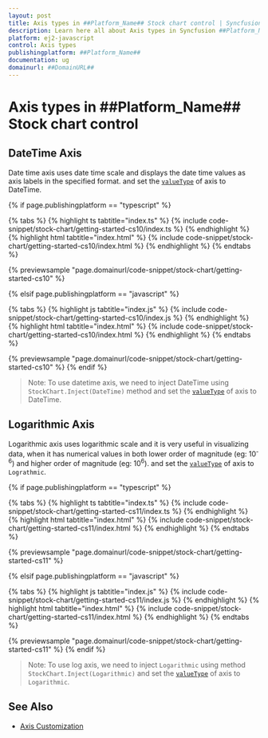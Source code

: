 ```yaml
---
layout: post
title: Axis types in ##Platform_Name## Stock chart control | Syncfusion
description: Learn here all about Axis types in Syncfusion ##Platform_Name## Stock chart control of Syncfusion Essential JS 2 and more.
platform: ej2-javascript
control: Axis types 
publishingplatform: ##Platform_Name##
documentation: ug
domainurl: ##DomainURL##
---
```

<!-- markdownlint-disable MD036 -->

# Axis types in ##Platform_Name## Stock chart control

## DateTime Axis

Date time axis uses date time scale and displays the date time values as axis labels in the specified format. and set the [`valueType`](../api/stock-chart/stockChartAxisModel/#valuetype) of axis to DateTime.

{% if page.publishingplatform == "typescript" %}

 {% tabs %}
{% highlight ts tabtitle="index.ts" %}
{% include code-snippet/stock-chart/getting-started-cs10/index.ts %}
{% endhighlight %}
{% highlight html tabtitle="index.html" %}
{% include code-snippet/stock-chart/getting-started-cs10/index.html %}
{% endhighlight %}
{% endtabs %}
        
{% previewsample "page.domainurl/code-snippet/stock-chart/getting-started-cs10" %}

{% elsif page.publishingplatform == "javascript" %}

{% tabs %}
{% highlight js tabtitle="index.js" %}
{% include code-snippet/stock-chart/getting-started-cs10/index.js %}
{% endhighlight %}
{% highlight html tabtitle="index.html" %}
{% include code-snippet/stock-chart/getting-started-cs10/index.html %}
{% endhighlight %}
{% endtabs %}

{% previewsample "page.domainurl/code-snippet/stock-chart/getting-started-cs10" %}
{% endif %}

>Note: To use datetime axis, we need to inject DateTime using `StockChart.Inject(DateTime)` method and set the [`valueType`](../api/stock-chart/stockChartAxisModel/#valuetype) of axis to DateTime.

## Logarithmic Axis

<!-- markdownlint-disable MD033 -->

Logarithmic axis uses logarithmic scale and it is very useful in visualizing data, when it has numerical values in both lower order of magnitude (eg: 10<sup>-6</sup>) and higher order of magnitude (eg: 10<sup>6</sup>). and set the [`valueType`](../api/stock-chart/stockChartAxisModel/#valuetype) of axis to `Lograthmic`.

{% if page.publishingplatform == "typescript" %}

 {% tabs %}
{% highlight ts tabtitle="index.ts" %}
{% include code-snippet/stock-chart/getting-started-cs11/index.ts %}
{% endhighlight %}
{% highlight html tabtitle="index.html" %}
{% include code-snippet/stock-chart/getting-started-cs11/index.html %}
{% endhighlight %}
{% endtabs %}
        
{% previewsample "page.domainurl/code-snippet/stock-chart/getting-started-cs11" %}

{% elsif page.publishingplatform == "javascript" %}

{% tabs %}
{% highlight js tabtitle="index.js" %}
{% include code-snippet/stock-chart/getting-started-cs11/index.js %}
{% endhighlight %}
{% highlight html tabtitle="index.html" %}
{% include code-snippet/stock-chart/getting-started-cs11/index.html %}
{% endhighlight %}
{% endtabs %}

{% previewsample "page.domainurl/code-snippet/stock-chart/getting-started-cs11" %}
{% endif %}

>Note: To use log axis, we need to inject `Logarithmic` using method `StockChart.Inject(Logarithmic)` and set the [`valueType`](../api/stock-chart/stockChartAxisModel/#valuetype) of axis to `Logarithmic`.

## See Also

* [Axis Customization](./axis-customization/)